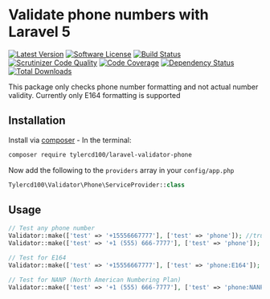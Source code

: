 # Validate phone numbers with Laravel 5
[![Latest Version](https://img.shields.io/github/release/tylercd100/laravel-validator-phone.svg?style=flat-square)](https://github.com/tylercd100/laravel-validator-phone/releases)
[![Software License](https://img.shields.io/badge/license-MIT-brightgreen.svg?style=flat-square)](LICENSE.md)
[![Build Status](https://travis-ci.org/tylercd100/laravel-validator-phone.svg?branch=master)](https://travis-ci.org/tylercd100/laravel-validator-phone)
[![Scrutinizer Code Quality](https://scrutinizer-ci.com/g/tylercd100/laravel-validator-phone/badges/quality-score.png?b=master)](https://scrutinizer-ci.com/g/tylercd100/laravel-validator-phone/?branch=master)
[![Code Coverage](https://scrutinizer-ci.com/g/tylercd100/laravel-validator-phone/badges/coverage.png?b=master)](https://scrutinizer-ci.com/g/tylercd100/laravel-validator-phone/?branch=master)
[![Dependency Status](https://www.versioneye.com/user/projects/56f3252c35630e0029db0187/badge.svg?style=flat)](https://www.versioneye.com/user/projects/56f3252c35630e0029db0187)
[![Total Downloads](https://img.shields.io/packagist/dt/tylercd100/laravel-validator-phone.svg?style=flat-square)](https://packagist.org/packages/tylercd100/laravel-validator-phone)

This package only checks phone number formatting and not actual number validity.
Currently only E164 formatting is supported

## Installation

Install via [composer](https://getcomposer.org/) - In the terminal:
```bash
composer require tylercd100/laravel-validator-phone
```

Now add the following to the `providers` array in your `config/app.php`
```php
Tylercd100\Validator\Phone\ServiceProvider::class
```

## Usage

```php
// Test any phone number
Validator::make(['test' => '+15556667777'], ['test' => 'phone']); //true
Validator::make(['test' => '+1 (555) 666-7777'], ['test' => 'phone']); //true

// Test for E164
Validator::make(['test' => '+15556667777'], ['test' => 'phone:E164']); //true

// Test for NANP (North American Numbering Plan)
Validator::make(['test' => '+1 (555) 666-7777'], ['test' => 'phone:NANP']); //true
```
